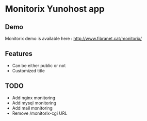 # Monitorix Yunohost app

## Demo

Monitorix demo is available here : http://www.fibranet.cat/monitorix/

## Features

 * Can be either public or not
 * Customized title

## TODO

 * Add nginx monitoring
 * Add mysql monitoring
 * Add mail monitoring
 * Remove /monitorix-cgi URL

